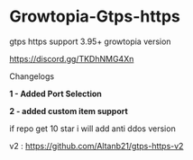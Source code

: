 # Growtopia-Gtps-https
gtps https support 3.95+ growtopia version

https://discord.gg/TKDhNMG4Xn

Changelogs

**1 - Added Port Selection**

**2 - added custom item support**

if repo get 10 star i will add anti ddos version

v2 : https://github.com/Altanb21/gtps-https-v2
